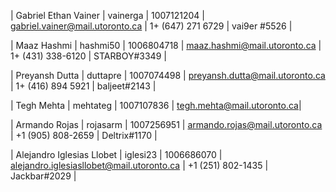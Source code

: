 | Gabriel Ethan Vainer | vainerga | 1007121204 | gabriel.vainer@mail.utoronto.ca | 1+ (647) 271 6729
| vai9er #5526 |

| Maaz Hashmi | hashmi50 | 1006804718 | maaz.hashmi@mail.utoronto.ca | 1+ (431) 338-6120 |
STARBOY#3349 |

| Preyansh Dutta | duttapre | 1007074498 | preyansh.dutta@mail.utoronto.ca | 1+ (416) 894 5921 |
baljeet#2143 |

| Tegh Mehta | mehtateg | 1007107836 | tegh.mehta@mail.utoronto.ca| 

| Armando Rojas | rojasarm | 1007256951 | armando.rojas@mail.utoronto.ca | +1 (905) 808-2659 |
Deltrix#1170 |

| Alejandro Iglesias Llobet | iglesi23 | 1006686070 | alejandro.iglesiasllobet@mail.utoronto.ca | +1 (251) 802-1435 |
Jackbar#2029 |

